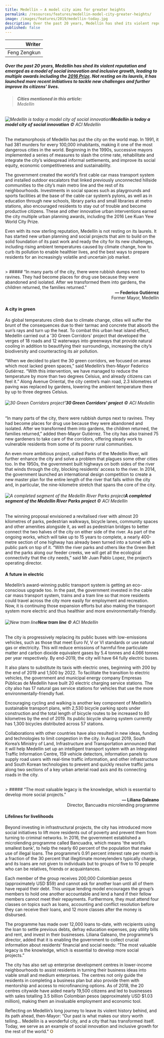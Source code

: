 ```yaml
---
title: Medellín – A model city aims for greater heights
permalink: /resources/features/medellin-model-city-greater-heights/
image: /images/features/2019/medellin-today.jpg
description: Over the past 20 years, Medellín has shed its violent reputation and emerged as a model of social innovation and inclusive growth, leading to multiple awards including the 2016 Prize. Not resting on its laurels, it has launched more recent initiatives to tackle new challenges and further improve its citizens’ lives.
published: false
---
```


| Writer |
|---:|
| Feng Zengkun |

##### Over the past 20 years, Medellín has shed its violent reputation and emerged as a model of social innovation and inclusive growth, leading to multiple awards including the [2016 Prize](/medellin/). Not resting on its laurels, it has launched more recent initiatives to tackle new challenges and further improve its citizens’ lives.

> ###### **Cities mentioned in this article:** <br> Medellín

###### ![Medellín is today a model city of social innovation](/images/features/2019/medellin-today.jpg/)**Medellín is today a model city of social innovation** © ACI Medellín

The metamorphosis of Medellín has put the city on the world map. In 1991, it had 381 murders for every 100,000 inhabitants, making it one of the most dangerous cities in the world. Beginning in the 1990s, successive mayors implemented a series of measures to slash the crime rate, rehabilitate and integrate the city’s widespread informal settlements, and improve its social equity, economic competitiveness and sustainability. 

The government created the world’s first cable car mass transport system and installed outdoor escalators that linked previously unconnected hillside communities to the city’s main metro line and the rest of its neighbourhoods. Investments in social spaces such as playgrounds and sports facilities at the base of the cable car system’s pylons, as well as in education through new schools, library parks and small libraries at metro stations, also encouraged residents to stay out of trouble and become productive citizens. These and other innovative urban interventions earned the city multiple urban planning awards, including the 2016 Lee Kuan Yew World City Prize. 

Even with its now sterling reputation, Medellín is not resting on its laurels. It has started new urban planning and social projects that aim to build on the solid foundation of its past work and ready the city for its new challenges, including rising ambient temperatures caused by climate change, how to curb its pollution to enable healthier lives, and the best ways to prepare residents for an increasingly volatile and uncertain job market.

<br>
> ##### “In many parts of the city, there were rubbish dumps next to ravines. They had become places for drug use because they were abandoned and isolated. After we transformed them into gardens, the children returned, the families returned.”

<div align="right"><b>— Federico Gutiérrez</b> <br> Former Mayor, Medellín</div>

#### **A city in green**

As global temperatures climb due to climate change, cities will suffer the brunt of the consequences due to their tarmac and concrete that absorb the sun’s rays and turn up the heat. To combat this urban heat island effect, Medellín carried out a '30 Green Corridors' project that developed the verges of 18 roads and 12 waterways into greenways that provide natural cooling in addition to beautifying their surroundings, increasing the city’s biodiversity and counteracting its air pollution. 

“When we decided to plant the 30 green corridors, we focused on areas which most lacked green spaces,” said Medellín’s then-Mayor Federico Gutiérrez. “With this intervention, we have managed to reduce the temperature by more than two degrees Celsius, and already citizens can feel it.” Along Avenue Oriental, the city centre’s main road, 2.3 kilometres of paving was replaced by gardens, lowering the ambient temperature there by up to three degrees Celsius.   

###### ![30 Green Corridors project](/images/features/2019/medellin-green-corridor.jpg/)**'30 Green Corridors' project** © ACI Medellín

“In many parts of the city, there were rubbish dumps next to ravines. They had become places for drug use because they were abandoned and isolated. After we transformed them into gardens, the children returned, the families returned,” added then-Mayor Gutiérrez. The city has also trained 75 new gardeners to take care of the corridors, offering steady work to vulnerable residents from some of its poorer rural communities. 

An even more ambitious project, called Parks of the Medellín River, will further enhance the city and solve a problem that plagues some other cities too. In the 1950s, the government built highways on both sides of the river that winds through the city, blocking residents’ access to the river. In 2014, the government launched an international design competition to create a new master plan for the entire length of the river that falls within the city and, in particular, the nine-kilometre stretch that spans the core of the city. 

###### ![A completed segment of the Medellín River Parks project](/images/features/2019/medellin-river-park.jpg/)**A completed segment of the Medellín River Parks project** © ACI Medellín

The winning proposal envisioned a revitalised river with almost 20 kilometres of parks, pedestrian walkways, bicycle lanes, community spaces and other amenities alongside it, as well as pedestrian bridges to better connect the two halves of the city on either side of the river. As part of the ongoing works, which will take up to 15 years to complete, a nearly 400-metre section of one highway has already been turned into a tunnel with a public park on top of it. “With the river parks and others like the Green Belt and the parks along our feeder creeks, we will get all the ecological connectivity that the city needs,” said Mr Juan Pablo Lopez, the project’s operating director.

#### **A future in electric**

Medellín’s award-winning public transport system is getting an eco-conscious upgrade too. In the past, the government invested in the cable car mass transport system, trains and a tram line so that more residents could travel across the city more easily for employment and recreation. Now, it is continuing those expansion efforts but also making the transport system more electric and thus healthier and more environmentally-friendly. 

###### ![New tram line](/images/features/2019/medellin-tram.jpg/)**New tram line** © ACI Medellín

The city is progressively replacing its public buses with low-emissions vehicles, such as those that meet Euro IV, V or VI standards or use natural gas or electricity. This will reduce emissions of harmful fine particulate matter and carbon dioxide equivalent gases by 5.4 tonnes and 4.066 tonnes per year respectively. By end-2019, the city will have 64 fully electric buses. 

It also plans to substitute its taxis with electric ones, beginning with 200 by the end of 2019 and 1,500 by 2022. To facilitate the transition to electric vehicles, the government and municipal energy company Empresas Públicas de Medellín have built 20 electric charging service stations. The city also has 17 natural gas service stations for vehicles that use the more environmentally-friendly fuel.

Encouraging cycling and walking is another key component of Medellín’s sustainable transport plans, with 2,530 bicycle parking spots under construction and the total length of bicycle routes to be increased to 80 kilometres by the end of 2019. Its public bicycle sharing system currently has 1,300 bicycles distributed across 57 stations.

Collaborations with other countries have also resulted in new ideas, funding and technologies to limit congestion in the city. In August 2019, South Korea’s Ministry of Land, Infrastructure and Transportation announced that it will help Medellín set up an intelligent transport system with an Integrated Traffic Information Centre, 159 vehicle detectors, information panels to supply road users with real-time traffic information, and other infrastructure and South Korean technologies to prevent and quickly resolve traffic jams along two sections of a key urban arterial road axis and its connecting roads in the city.  

<br>
> ##### “The most valuable legacy is the knowledge, which is essential to develop more social projects.”

<div align="right"><b>— Liliana Galeano</b> <br> Director, Bancuadra microlending programme </div>

#### **Lifelines for livelihoods**

Beyond investing in infrastructural projects, the city has introduced more social initiatives to lift more residents out of poverty and prevent them from turning to criminal networks. In 2016, the government established a microlending programme called Bancuadra, which means 'the world’s smallest bank', to help the nearly 60 percent of the population that make use of illegal loans. The programme’s 0.91 percent interest rate per month is a fraction of the 30 percent that illegitimate moneylenders typically charge, and its loans are not given to individuals but to groups of five to 10 people who can be relatives, friends or acquaintances. 

Each member of the group receives 200,000 Colombian pesos (approximately USD $59) and cannot ask for another loan until all of them have repaid their debt. This unique lending model encourages the group’s members to hold one another accountable and lend a hand if their fellow members cannot meet their repayments. Furthermore, they must attend four classes on topics such as loans, accounting and conflict resolution before they can receive their loans, and 12 more classes after the money is disbursed. 

The programme has made over 12,000 loans to-date, with recipients using the loan to settle previous debts, defray education expenses, pay utility bills and rent, and invest in their businesses. Liliana Galeano, the programme’s director, added that it is enabling the government to collect crucial information about residents’ financial and social needs: “The most valuable legacy is the knowledge, which is essential to develop more social projects.”

The city has also set up enterprise development centres in lower-income neighbourhoods to assist residents in turning their business ideas into viable small and medium enterprises. The centres not only guide the residents in completing a business plan but also provide them with mentorship and access to microfinancing options. As of 2018, the 20 centres citywide have aided nearly 19,500 citizens and led to businesses with sales totalling 3.5 billion Colombian pesos (approximately USD $1.03 million), making them an invaluable employment and economic tool.  

Reflecting on Medellín’s long journey to leave its violent history behind, and its path ahead, then-Mayor: “Our past is what makes our story worth telling... Medellín is a wonderful city, and a city that has transformed itself. Today, we serve as an example of social innovation and inclusive growth for the rest of the world.” **<font color="#967942">O</font>**
